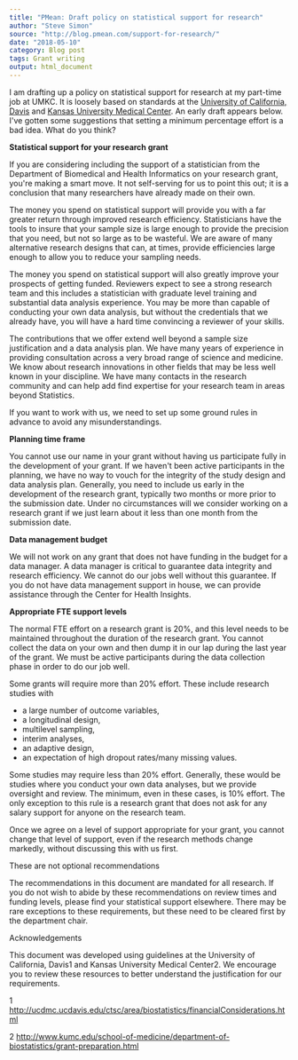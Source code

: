 ```yaml
---
title: "PMean: Draft policy on statistical support for research"
author: "Steve Simon"
source: "http://blog.pmean.com/support-for-research/"
date: "2018-05-10"
category: Blog post
tags: Grant writing
output: html_document
---
```


I am drafting up a policy on statistical support for research at my
part-time job at UMKC. It is loosely based on standards at the
[University of California,
Davis](http://ucdmc.ucdavis.edu/ctsc/area/biostatistics/financialConsiderations.html)
and [Kansas University Medical
Center](http://www.kumc.edu/school-of-medicine/department-of-biostatistics/grant-preparation.html).
An early draft appears below. I've gotten some suggestions that setting
a minimum percentage effort is a bad idea. What do you think?



<!---More--->

**Statistical support for your research grant**

If you are considering including the support of a statistician from the
Department of Biomedical and Health Informatics on your research grant,
you're making a smart move. It not self-serving for us to point this
out; it is a conclusion that many researchers have already made on their
own.

The money you spend on statistical support will provide you with a far
greater return through improved research efficiency. Statisticians have
the tools to insure that your sample size is large enough to provide the
precision that you need, but not so large as to be wasteful. We are
aware of many alternative research designs that can, at times, provide
efficiencies large enough to allow you to reduce your sampling needs.

The money you spend on statistical support will also greatly improve
your prospects of getting funded. Reviewers expect to see a strong
research team and this includes a statistician with graduate level
training and substantial data analysis experience. You may be more than
capable of conducting your own data analysis, but without the
credentials that we already have, you will have a hard time convincing a
reviewer of your skills.

The contributions that we offer extend well beyond a sample size
justification and a data analysis plan. We have many years of experience
in providing consultation across a very broad range of science and
medicine. We know about research innovations in other fields that may be
less well known in your discipline. We have many contacts in the
research community and can help add find expertise for your research
team in areas beyond Statistics.

If you want to work with us, we need to set up some ground rules in
advance to avoid any misunderstandings.

**Planning time frame**

You cannot use our name in your grant without having us participate
fully in the development of your grant. If we haven't been active
participants in the planning, we have no way to vouch for the integrity
of the study design and data analysis plan. Generally, you need to
include us early in the development of the research grant, typically two
months or more prior to the submission date. Under no circumstances will
we consider working on a research grant if we just learn about it less
than one month from the submission date.

**Data management budget**

We will not work on any grant that does not have funding in the budget
for a data manager. A data manager is critical to guarantee data
integrity and research efficiency. We cannot do our jobs well without
this guarantee. If you do not have data management support in house, we
can provide assistance through the Center for Health Insights.

**Appropriate FTE support levels**

The normal FTE effort on a research grant is 20%, and this level needs
to be maintained throughout the duration of the research grant. You
cannot collect the data on your own and then dump it in our lap during
the last year of the grant. We must be active participants during the
data collection phase in order to do our job well.

Some grants will require more than 20% effort. These include research
studies with

-   a large number of outcome variables,
-   a longitudinal design,
-   multilevel sampling,
-   interim analyses,
-   an adaptive design,
-   an expectation of high dropout rates/many missing values.

Some studies may require less than 20% effort. Generally, these would be
studies where you conduct your own data analyses, but we provide
oversight and review. The minimum, even in these cases, is 10% effort.
The only exception to this rule is a research grant that does not ask
for any salary support for anyone on the research team.

Once we agree on a level of support appropriate for your grant, you
cannot change that level of support, even if the research methods change
markedly, without discussing this with us first.

These are not optional recommendations

The recommendations in this document are mandated for all research. If
you do not wish to abide by these recommendations on review times and
funding levels, please find your statistical support elsewhere. There
may be rare exceptions to these requirements, but these need to be
cleared first by the department chair.

Acknowledgements

This document was developed using guidelines at the University of
California, Davis1 and Kansas University Medical Center2. We encourage
you to review these resources to better understand the justification for
our requirements.

1
http://ucdmc.ucdavis.edu/ctsc/area/biostatistics/financialConsiderations.html

2
http://www.kumc.edu/school-of-medicine/department-of-biostatistics/grant-preparation.html






